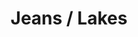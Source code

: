 ---
ee_id: '4374'
site: '1'
type: '2'
long_id: 2016-102 Jeans / Lakes
url: 2016-102-jeans-lakes
title: Jeans / Lakes
year: '2016'
medium: 1920x1080 H.264/MPEG-4 Part 10 looped digital file (from 11 lossless TIFS),
  media player, 65–75” flatscreen, armature, various cables
commission:
add_credit:
dims:
pitch:
ps:
live_url:
related:
youtube:
imgs: jeans-lakes-2016-102-install-database-dt.jpg
subheading:
year2: '2016'
download:
add_credits:
related_code:
layout: things-i-made
---
